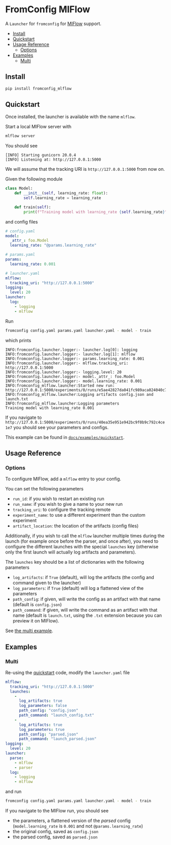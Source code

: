 # FromConfig MlFlow

A `Launcher` for `fromconfig` for [MlFlow](https://www.mlflow.org) support.

<!-- MarkdownTOC -->

- [Install](#install)
- [Quickstart](#quickstart)
- [Usage Reference](#usage-reference)
  - [Options](#options)
- [Examples](#examples)
  - [Multi](#multi)

<!-- /MarkdownTOC -->


<a id="install"></a>
## Install

```bash
pip install fromconfig_mlflow
```

<a id="quickstart"></a>
## Quickstart

Once installed, the launcher is available with the name `mlflow`.

Start a local MlFlow server with

```bash
mlflow server
```

You should see

```
[INFO] Starting gunicorn 20.0.4
[INFO] Listening at: http://127.0.0.1:5000
```

We will assume that the tracking URI is `http://127.0.0.1:5000` from now on.

Given the following module

```python
class Model:
    def __init__(self, learning_rate: float):
        self.learning_rate = learning_rate

    def train(self):
        print(f"Training model with learning_rate {self.learning_rate}")
```

and config files

```yaml
# config.yaml
model:
  _attr_: foo.Model
  learning_rate: "@params.learning_rate"

# params.yaml
params:
  learning_rate: 0.001

# launcher.yaml
mlflow:
  tracking_uri: "http://127.0.0.1:5000"
logging:
  level: 20
launcher:
  log:
    - logging
    - mlflow
```

Run

```bash
fromconfig config.yaml params.yaml launcher.yaml - model - train
```

which prints

```
INFO:fromconfig.launcher.logger:- launcher.log[0]: logging
INFO:fromconfig.launcher.logger:- launcher.log[1]: mlflow
INFO:fromconfig.launcher.logger:- params.learning_rate: 0.001
INFO:fromconfig.launcher.logger:- mlflow.tracking_uri: http://127.0.0.1:5000
INFO:fromconfig.launcher.logger:- logging.level: 20
INFO:fromconfig.launcher.logger:- model._attr_: foo.Model
INFO:fromconfig.launcher.logger:- model.learning_rate: 0.001
INFO:fromconfig_mlflow.launcher:Started new run: http://127.0.0.1:5000/experiments/0/runs/e5ae42827da041fc989aca024040c725
INFO:fromconfig_mlflow.launcher:Logging artifacts config.json and launch.txt
INFO:fromconfig_mlflow.launcher:Logging parameters
Training model with learning_rate 0.001
```

If you navigate to `http://127.0.0.1:5000/experiments/0/runs/40ea35e951e942bc9f0b9c792c4ce1e7` you should see your parameters and configs.

This example can be found in [`docs/examples/quickstart`](docs/examples/quickstart).

<a id="usage-reference"></a>
## Usage Reference

<a id="options"></a>
### Options

To configure MlFlow, add a `mlflow` entry to your config.

You can set the following parameters

- `run_id`: if you wish to restart an existing run
- `run_name`: if you wish to give a name to your new run
- `tracking_uri`: to configure the tracking remote
- `experiment_name`: to use a different experiment than the custom experiment
- `artifact_location`: the location of the artifacts (config files)

Additionally, if you wish to call the `mlflow` launcher multiple times during the launch (for example once before the parser, and once after), you need to configure the different launches with the special `launches` key (otherwise only the first launch will actually log artifacts and parameters).

The `launches` key should be a list of dictionaries with the following parameters

- `log_artifacts`: if `True` (default), will log the artifacts (the config and command given to the launcher)
- `log_parameters`: if `True` (default) will log a flattened view of the parameters
- `path_config`: if given, will write the config as an artifact with that name (default is `config.json`)
- `path_command`: if given, will write the command as an artifact with that name (default is `launch.txt`, using the `.txt` extension because you can preview it on MlFlow).

See [the multi example](#multi).


<a id="examples"></a>
## Examples

<a id="multi"></a>
### Multi

Re-using the [quickstart](#quickstart) code, modify the `launcher.yaml` file

```yaml
mlflow:
  tracking_uri: "http://127.0.0.1:5000"
  launches:
    -
      log_artifacts: true
      log_parameters: false
      path_config: "config.json"
      path_command: "launch_config.txt"
    -
      log_artifacts: true
      log_parameters: true
      path_config: "parsed.json"
      path_command: "launch_parsed.json"
logging:
  level: 20
launcher:
  parse:
    - mlflow
    - parser
  log:
    - logging
    - mlflow
```

and run

```bash
fromconfig config.yaml params.yaml launcher.yaml - model - train
```

If you navigate to the MlFlow run, you should see
- the parameters, a flattened version of the *parsed* config (`model.learning_rate` is `0.001` and not `@params.learning_rate`)
- the original config, saved as `config.json`
- the parsed config, saved as `parsed.json`
